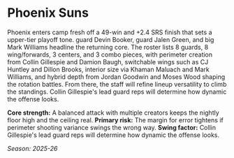 # Phoenix Suns

Phoenix enters camp fresh off a 49-win and +2.4 SRS finish that sets a upper-tier playoff tone. guard Devin Booker, guard Jalen Green, and big Mark Williams headline the returning core.
The roster lists 8 guards, 8 wing/forwards, 3 centers, and 3 combo pieces, with perimeter creation from Collin Gillespie and Damion Baugh, switchable wings such as CJ Huntley and Dillon Brooks, interior size via Khaman Maluach and Mark Williams, and hybrid depth from Jordan Goodwin and Moses Wood shaping the rotation battles.
From there, the staff will refine lineup versatility to climb the standings. Collin Gillespie's lead guard reps will determine how dynamic the offense looks.

**Core strength:** A balanced attack with multiple creators keeps the nightly floor high and the ceiling real.
**Primary risk:** The margin for error tightens if perimeter shooting variance swings the wrong way.
**Swing factor:** Collin Gillespie's lead guard reps will determine how dynamic the offense looks.

_Season: 2025-26_
